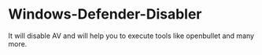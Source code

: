# Windows-Defender-Disabler
It will disable AV and will help you to execute tools like openbullet and many more.
